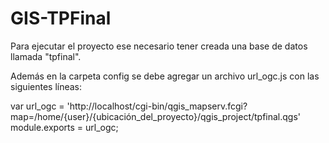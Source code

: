 # GIS-TPFinal

Para ejecutar el proyecto ese necesario tener creada una base de datos llamada "tpfinal".

Además en la carpeta config se debe agregar un archivo url_ogc.js con las siguientes líneas:

var url_ogc = 'http://localhost/cgi-bin/qgis_mapserv.fcgi?map=/home/{user}/{ubicación_del_proyecto}/qgis_project/tpfinal.qgs'
module.exports = url_ogc;
